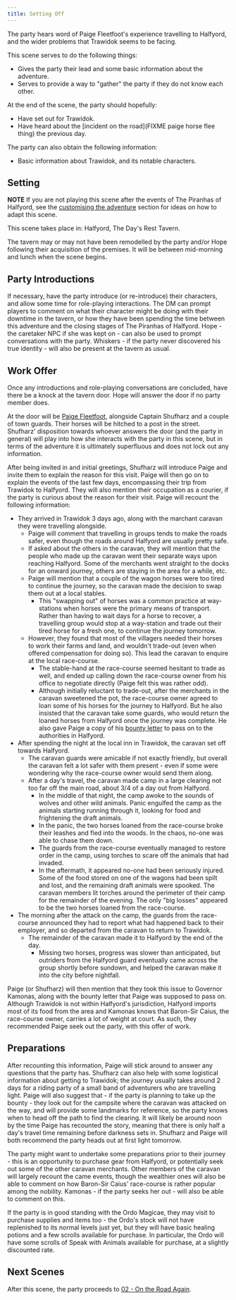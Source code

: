 ```yaml
---
title: Setting Off
---
```


The party hears word of Paige Fleetfoot's experience travelling to Halfyord, and the wider problems that Trawidok seems to be facing.

This scene serves to do the following things:

- Gives the party their lead and some basic information about the adventure.
- Serves to provide a way to "gather" the party if they do not know each other.

At the end of the scene, the party should hopefully:

- Have set out for Trawidok.
- Have heard about the [incident on the road](FIXME paige horse flee thing) the previous day.

The party can also obtain the following information:

- Basic information about Trawidok, and its notable characters.

## Setting

**NOTE** If you are not playing this scene after the events of The Piranhas of Halfyord, see the [customising the adventure](FIXME) section for ideas on how to adapt this scene.

This scene takes place in: Halfyord, The Day's Rest Tavern.

The tavern may or may not have been remodelled by the party and/or Hope following their acquisition of the premises.
It will be between mid-morning and lunch when the scene begins.

## Party Introductions

If necessary, have the party introduce (or re-introduce) their characters, and allow some time for role-playing interactions.
The DM can prompt players to comment on what their character might be doing with their downtime in the tavern, or how they have been spending the time between this adventure and the closing stages of The Piranhas of Halfyord.
Hope - the caretaker NPC if she was kept on - can also be used to prompt conversations with the party.
Whiskers - if the party never discovered his true identity - will also be present at the tavern as usual.

## Work Offer

Once any introductions and role-playing conversations are concluded, have there be a knock at the tavern door.
Hope will answer the door if no party member does.

At the door will be [Paige Fleetfoot](../characters/paige-fleetfoot.md), alongside Captain Shufharz and a couple of town guards.
Their horses will be hitched to a post in the street.
Shufharz' disposition towards whoever answers the door (and the party in general) will play into how she interacts with the party in this scene, but in terms of the adventure it is ultimately superfluous and does not lock out any information.

After being invited in and initial greetings, Shufharz will introduce Paige and invite them to explain the reason for this visit.
Paige will then go on to explain the events of the last few days, encompassing their trip from Trawidok to Halfyord.
They will also mention their occupation as a courier, if the party is curious about the reason for their visit.
Paige will recount the following information:

- They arrived in Trawidok 3 days ago, along with the marchant caravan they were travelling alongside.
  - Paige will comment that travelling in groups tends to make the roads safer, even though the roads around Halfyord are usually pretty safe.
  - If asked about the others in the caravan, they will mention that the people who made up the caravan went their separate ways upon reaching Halfyord. Some of the merchants went straight to the docks for an onward journey, others are staying in the area for a while, etc.
  - Paige will mention that a couple of the wagon horses were too tired to continue the journey, so the caravan made the decision to swap them out at a local stables.
    - This "swapping out" of horses was a common practice at way-stations when horses were the primary means of transport. Rather than having to wait days for a horse to recover, a travelling group would stop at a way-station and trade out their tired horse for a fresh one, to continue the journey tomorrow.
  - However, they found that most of the villagers needed their horses to work their farms and land, and wouldn't trade-out (even when offered compensation for doing so). This lead the caravan to enquire at the local race-course.
    - The stable-hand at the race-course seemed hesitant to trade as well, and ended up calling down the race-course owner from his office to negotiate directly (Paige felt this was rather odd).
    - Although initially reluctant to trade-out, after the merchants in the caravan sweetened the pot, the race-course owner agreed to loan some of his horses for the journey to Halfyord. But he also insisted that the caravan take some guards, who would return the loaned horses from Halfyord once the journey was complete. He also gave Paige a copy of his [bounty letter](FIXME) to pass on to the authorities in Halfyord.
- After spending the night at the local inn in Trawidok, the caravan set off towards Halfyord.
  - The caravan guards were amicable if not exactly friendly, but overall the caravan felt a lot safer with them present - even if some were wondering why the race-course owner would send them along.
  - After a day's travel, the caravan made camp in a large clearing not too far off the main road, about 3/4 of a day out from Halfyord.
    - In the middle of that night, the camp awoke to the sounds of wolves and other wild animals. Panic engulfed the camp as the animals starting running through it, looking for food and frightening the draft animals.
    - In the panic, the two horses loaned from the race-course broke their leashes and fled into the woods. In the chaos, no-one was able to chase them down.
    - The guards from the race-course eventually managed to restore order in the camp, using torches to scare off the animals that had invaded.
    - In the aftermath, it appeared no-one had been seriously injured. Some of the food stored on one of the wagons had been spilt and lost, and the remaining draft animals were spooked. The caravan members lit torches around the perimeter of their camp for the remainder of the evening. The only "big losses" appeared to be the two horses loaned from the race-course.
- The morning after the attack on the camp, the guards from the race-course announced they had to report what had happened back to their employer, and so departed from the caravan to return to Trawidok.
  - The remainder of the caravan made it to Halfyord by the end of the day.
    - Missing two horses, progress was slower than anticipated, but outriders from the Halfyord guard eventually came across the group shortly before sundown, and helped the caravan make it into the city before nightfall.

Paige (or Shufharz) will then mention that they took this issue to Governor Kamonas, along with the bounty letter that Paige was supposed to pass on.
Although Trawidok is not within Halfyord's jurisdiction, Halfyord imports most of its food from the area and Kamonas knows that Baron-Sir Caius, the race-course owner, carries a lot of weight at court.
As such, they recommended Paige seek out the party, with this offer of work.

## Preparations

After recounting this information, Paige will stick around to answer any questions that the party has.
Shufharz can also help with some logistical information about getting to Trawidok; the journey usually takes around 2 days for a riding party of a small band of adventurers who are travelling light.
Paige will also suggest that - if the party is planning to take up the bounty - they look out for the campsite where the caravan was attacked on the way, and will provide some landmarks for reference, so the party knows when to head off the path to find the clearing.
It will likely be around noon by the time Paige has recounted the story, meaning that there is only half a day's travel time remaining before darkness sets in.
Shufharz and Paige will both recommend the party heads out at first light tomorrow.

The party might want to undertake some preparations prior to their journey - this is an opportunity to purchase gear from Halfyord, or potentially seek out some of the other caravan merchants.
Other members of the caravan will largely recount the came events, though the wealthier ones will also be able to comment on how Baron-Sir Caius' race-course is rather popular among the nobility.
Kamonas - if the party seeks her out - will also be able to comment on this.

If the party is in good standing with the Ordo Magicae, they may visit to purchase supplies and items too - the Ordo's stock will not have replenished to its normal levels just yet, but they will have basic healing potions and a few scrolls available for purchase.
In particular, the Ordo will have some scrolls of Speak with Animals available for purchase, at a slightly discounted rate.

## Next Scenes

After this scene, the party proceeds to [02 - On the Road Again](./02-on-the-road-again.md).
